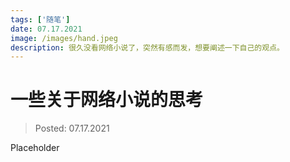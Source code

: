 ```yaml
---
tags: ['随笔']
date: 07.17.2021
image: /images/hand.jpeg
description: 很久没看网络小说了，突然有感而发，想要阐述一下自己的观点。
---
```


# 一些关于网络小说的思考

> Posted: 07.17.2021

<Tag />

Placeholder

<Disqus />